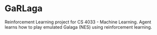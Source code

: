 # GaRLaga
Reinforcement Learning project for CS 4033 - Machine Learning. Agent learns how to play emulated Galaga (NES) using reinforcement learning.
